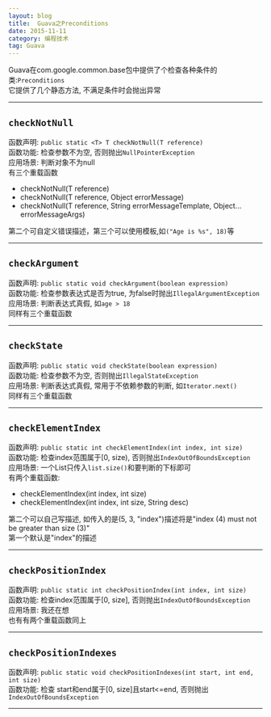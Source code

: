 ```yaml
---
layout: blog
title:  Guava之Preconditions
date: 2015-11-11
category: 编程技术
tag: Guava
---
```

Guava在com.google.common.base包中提供了个检查各种条件的类:`Preconditions`  
它提供了几个静态方法, 不满足条件时会抛出异常




*****
## `checkNotNull`
函数声明: `public static <T> T checkNotNull(T reference)`  
函数功能: 检查参数不为空, 否则抛出`NullPointerException`  
应用场景: 判断对象不为null  
有三个重载函数
* checkNotNull(T reference)
* checkNotNull(T reference, Object errorMessage)
* checkNotNull(T reference, String errorMessageTemplate, Object... errorMessageArgs)

第二个可自定义错误描述，第三个可以使用模板,如`("Age is %s", 18)`等

*****
## `checkArgument`
函数声明: `public static void checkArgument(boolean expression)`  
函数功能: 检查参数表达式是否为true, 为false时抛出`IllegalArgumentException`  
应用场景: 判断表达式真假, 如`age > 18`  
同样有三个重载函数

*****
## `checkState`
函数声明: `public static void checkState(boolean expression)`  
函数功能: 检查参数不为空, 否则抛出`IllegalStateException`  
应用场景: 判断表达式真假, 常用于不依赖参数的判断, 如`Iterator.next()`  
同样有三个重载函数

*****

## `checkElementIndex`
函数声明: `public static int checkElementIndex(int index, int size)`  
函数功能: 检查index范围属于[0, size), 否则抛出`IndexOutOfBoundsException`  
应用场景: 一个List只传入`list.size()`和要判断的下标即可  
有两个重载函数:
* checkElementIndex(int index, int size)
* checkElementIndex(int index, int size, String desc)

第二个可以自己写描述, 如传入的是(5, 3, "index")描述将是"index (4) must not be greater than size (3)"  
第一个默认是"index"的描述

*****

## `checkPositionIndex`
函数声明: `public static int checkPositionIndex(int index, int size)`  
函数功能: 检查index范围属于[0, size], 否则抛出`IndexOutOfBoundsException`  
应用场景: 我还在想  
也有有两个重载函数同上

*****

## `checkPositionIndexes`
函数声明: `public static void checkPositionIndexes(int start, int end, int size)`  
函数功能: 检查 start和end属于[0, size]且start<=end, 否则抛出`IndexOutOfBoundsException`  

*****
